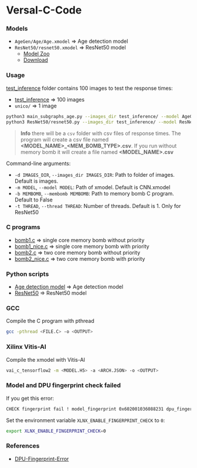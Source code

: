 # Versal-C-Code

### Models
- `AgeGen/Age/Age.xmodel` => Age detection model
- `ResNet50/resnet50.xmodel` => ResNet50 model
    - [Model Zoo](https://github.com/Xilinx/Vitis-AI/blob/c55b7565bde608dd65dda94abea154ad7db4d594/model_zoo/model-list/pt_resnet50_imagenet_224_224_8.2G_3.0/model.yaml)
    - [Download](https://www.xilinx.com/bin/public/openDownload?filename=resnet50-vck190-r3.0.0.tar.gz)

### Usage
[test_inference](code/test_inference/) folder contains 100 images to test the response times:
- [test_inference](code/test_inference/) => 100 images
- `unico/` => 1 image

```sh
python3 main_subgraphs_age.py --images_dir test_inference/ --model AgeGen/Age/Age.xmodel --membomb ~/test/membomb/{bomb1,bomb1_nice,bomb2,bomb2_nice}
python3 ResNet50/resnet50.py --images_dir test_inference/ --model ResNet50/resnet50.xmodel --thread 1 --membomb ~/test/membomb/{bomb1,bomb1_nice,bomb2,bomb2_nice}
```
>**Info** there will be a `csv` folder with csv files of response times. 
The program will create a csv file named **<MODEL_NAME>_<MEM_BOMB_TYPE>.csv**. 
If you run without memory bomb it will create a file named **<MODEL_NAME>.csv**

Command-line arguments:
- `-d IMAGES_DIR`, `--images_dir IMAGES_DIR`: Path to folder of images. Default is images.
- `-m MODEL`, `--model MODEL`: Path of xmodel. Default is CNN.xmodel
- `-b MEMBOMB`, `--membomb MEMBOMB`: Path to memory bomb C program. Default to False
- `-t THREAD`, `--thread THREAD`: Number of threads. Default is 1. Only for ResNet50

### C programs
- [bomb1.c](code/bomb1.c) => single core memory bomb without priority
- [bomb1_nice.c](code/bomb1_nice.c) => single core memory bomb with priority
- [bomb2.c](code/bomb2.c) => two core memory bomb without priority
- [bomb2_nice.c](code/bomb2_nice.c) => two core memory bomb with priority

### Python scripts
- [Age detection model](code/main_subgraphs_age.py) => Age detection model
- [ResNet50](code/resnet50.py) => ResNet50 model

### GCC
Compile the C program with pthread
```sh
gcc -pthread <FILE.C> -o <OUTPUT>
```

### Xilinx Vitis-AI
Compile the xmodel with Vitis-AI
```sh
vai_c_tensorflow2 -m <MODEL.H5> -a <ARCH.JSON> -o <OUTPUT>
```

### Model and DPU fingerprint check failed
If you get this error:
```sh
CHECK fingerprint fail ! model_fingerprint 0x602001036088231 dpu_fingerprint 0x602001036088211
```
Set the environment variable `XLNX_ENABLE_FINGERPRINT_CHECK` to `0`:
```sh
export XLNX_ENABLE_FINGERPRINT_CHECK=0
```

### References
- [DPU-Fingerprint-Error](https://github.com/Xilinx/Vitis-AI/issues/975#issuecomment-1223452542)
